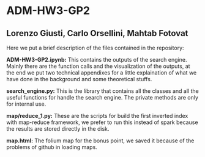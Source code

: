 # ADM-HW3-GP2

## Lorenzo Giusti, Carlo Orsellini, Mahtab Fotovat 

Here we put a brief description of the files contained in the repository:


__ADM-HW3-GP2.ipynb:__ This contains the outputs of the search engine. Mainly there are the function calls and the visualization of the outputs, at the end we put two technical appendixes for a little explaination of what we have done in the background and some theoretical stuffs. <br>

__search_engine.py:__ This is the library that contains all the classes and all the useful functions for handle the search engine. The private methods are only for internal use.

__map/reduce_1.py:__ These are the scripts for build the first inverted index with map-reduce framework, we prefer to run this instead of spark because the results are stored directly in the disk.

__map.html:__ The folium map for the bonus point, we saved it because of the problems of github in loading maps. 